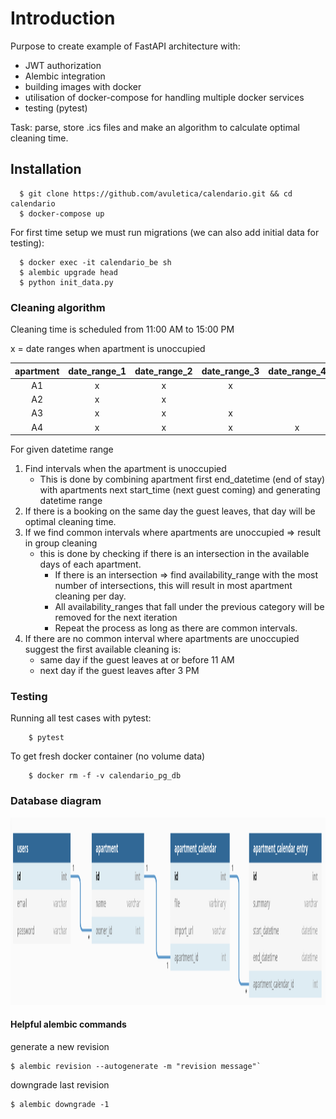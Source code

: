 # Introduction
Purpose to create example of FastAPI architecture with:
 - JWT authorization
 - Alembic integration
 - building images with docker
 - utilisation of docker-compose for handling multiple docker services
 - testing (pytest)
 
Task: parse, store .ics files and make an algorithm to calculate optimal cleaning time.

## Installation

```
  $ git clone https://github.com/avuletica/calendario.git && cd calendario
  $ docker-compose up
```
For first time setup we must run migrations (we can also add initial data for testing):

```
  $ docker exec -it calendario_be sh
  $ alembic upgrade head
  $ python init_data.py
```

### Cleaning algorithm

Cleaning time is scheduled from 11:00 AM to 15:00 PM

x = date ranges when apartment is unoccupied

|apartment|date_range_1|date_range_2|date_range_3|date_range_4|
|:----:|:---:|:---:|:---:|:---:|
| A1   | x   | x   | x   |     |
| A2   | x   | x   |     |     |
| A3   | x   | x   | x   |     |
| A4   | x   | x   | x   | x   |

For given datetime range

1) Find intervals when the apartment is unoccupied
    - This is done by combining apartment first end_datetime (end of stay) with apartments
    next start_time (next guest coming) and generating datetime range
2) If there is a booking on the same day the guest leaves, that day will be optimal cleaning time.
3) If we find common intervals where apartments are unoccupied => result in group cleaning
    - this is done by checking if there is an intersection in the available days of each apartment.
        - If there is an intersection => find availability_range with the most number of intersections,
            this will result in most apartment cleaning per day.
        - All availability_ranges that fall under the previous category will be removed for the next iteration
        - Repeat the process as long as there are common intervals.
4) If there are no common interval where apartments are unoccupied suggest the first available cleaning is:
    - same day if the guest leaves at or before 11 AM
    - next day if the guest leaves after 3 PM

### Testing

Running all test cases with pytest:

```
    $ pytest
```

To get fresh docker container (no volume data)
```
    $ docker rm -f -v calendario_pg_db
```


### Database diagram
<img src="https://github.com/avuletica/calendario/blob/master/static/calendario_db_diagram.png" width="1000" height="300">

#### Helpful alembic commands
generate a new revision
```
$ alembic revision --autogenerate -m "revision message"`
```
downgrade last revision
```
$ alembic downgrade -1
```
